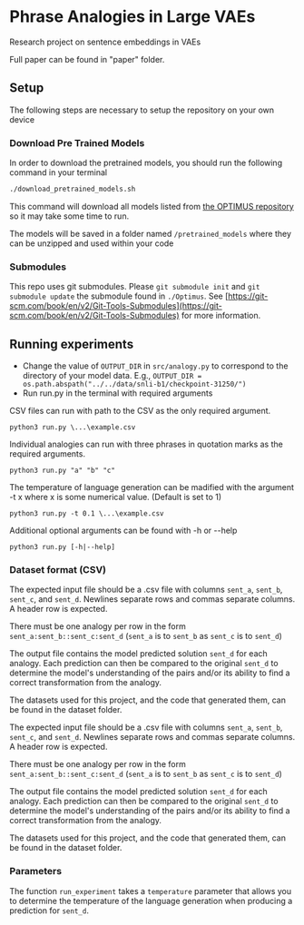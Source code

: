 # Phrase Analogies in Large VAEs 
Research project on sentence embeddings in VAEs 

Full paper can be found in "paper" folder.

## Setup

The following steps are necessary to setup the repository on your own device

### Download Pre Trained Models

In order to download the pretrained models, you should run the following command in your terminal

```bash
./download_pretrained_models.sh
```

This command will download all models listed from [the OPTIMUS repository](https://github.com/ChunyuanLI/Optimus/blob/master/doc/optimus_finetune_language_models.md) so it may take some time to run.

The models will be saved in a folder named `/pretrained_models` where they can be unzipped and used within your code

### Submodules
This repo uses git submodules. Please `git submodule init` and `git submodule update` the submodule found in `./Optimus`. See [https://git-scm.com/book/en/v2/Git-Tools-Submodules](https://git-scm.com/book/en/v2/Git-Tools-Submodules) for more information.

## Running experiments

* Change the value of `OUTPUT_DIR` in `src/analogy.py` to correspond to the directory of your model data. E.g., `OUTPUT_DIR = os.path.abspath("../../data/snli-b1/checkpoint-31250/")`
* Run run.py in the terminal with required arguments 

CSV files can run with path to the CSV as the only required argument. 

```
python3 run.py \...\example.csv
```

Individual analogies can run with three phrases in quotation marks as the required arguments.

```
python3 run.py "a" "b" "c"
```

The temperature of language generation can be madified with the argument -t x where x is some numerical value. (Default is set to 1)

```
python3 run.py -t 0.1 \...\example.csv
```

Additional optional arguments can be found with -h or --help

```
python3 run.py [-h|--help]
```

### Dataset format (CSV)
The expected input file should be a .csv file with columns `sent_a`, `sent_b`, `sent_c`, and `sent_d`. Newlines separate rows and commas separate columns. A header row is expected.

There must be one analogy per row in the form `sent_a:sent_b::sent_c:sent_d` (`sent_a` is to `sent_b` as `sent_c` is to `sent_d`)

The output file contains the model predicted solution `sent_d` for each analogy. Each prediction can then be compared to the original `sent_d` to determine the model's understanding of the pairs and/or its ability to find a correct transformation from the analogy.

The datasets used for this project, and the code that generated them, can be found in the dataset folder.


The expected input file should be a .csv file with columns `sent_a`, `sent_b`, `sent_c`, and `sent_d`. Newlines separate rows and commas separate columns. A header row is expected.

There must be one analogy per row in the form `sent_a:sent_b::sent_c:sent_d` (`sent_a` is to `sent_b` as `sent_c` is to `sent_d`)

The output file contains the model predicted solution `sent_d` for each analogy. Each prediction can then be compared to the original `sent_d` to determine the model's understanding of the pairs and/or its ability to find a correct transformation from the analogy.

The datasets used for this project, and the code that generated them, can be found in the dataset folder.

### Parameters
The function `run_experiment` takes a `temperature` parameter that allows you to determine the temperature of the language generation when producing a prediction for `sent_d`.
